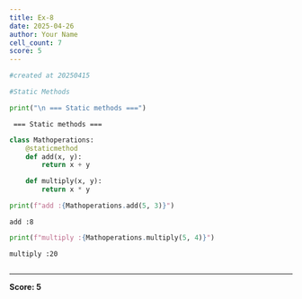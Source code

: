 ```yaml
---
title: Ex-8
date: 2025-04-26
author: Your Name
cell_count: 7
score: 5
---
```


```python
#created at 20250415
```


```python
#Static Methods 
```


```python
print("\n === Static methods ===")
```

    
     === Static methods ===



```python
class Mathoperations:
    @staticmethod
    def add(x, y):
        return x + y

    def multiply(x, y):
        return x * y
```


```python
print(f"add :{Mathoperations.add(5, 3)}")
```

    add :8



```python
print(f"multiply :{Mathoperations.multiply(5, 4)}")
```

    multiply :20



```python

```


---
**Score: 5**